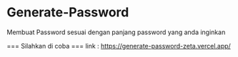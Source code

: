 # Generate-Password
Membuat Password sesuai dengan panjang password yang anda inginkan

=== Silahkan di coba ===
link : https://generate-password-zeta.vercel.app/
